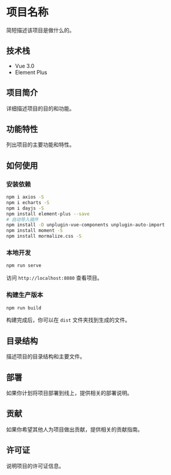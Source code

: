 
# 项目名称

简短描述该项目是做什么的。

## 技术栈

- Vue 3.0
- Element Plus

## 项目简介

详细描述项目的目的和功能。

## 功能特性

列出项目的主要功能和特性。

## 如何使用

### 安装依赖

```bash
npm i axios -S
npm i echarts -S
npm i dayjs -S
npm install element-plus --save
# 自动导入插件
npm install -D unplugin-vue-components unplugin-auto-import
npm install moment -S
npm install mormalize.css -S
```

### 本地开发

```bash
npm run serve
```

访问 `http://localhost:8080` 查看项目。

### 构建生产版本

```bash
npm run build
```

构建完成后，你可以在 `dist` 文件夹找到生成的文件。

## 目录结构

描述项目的目录结构和主要文件。

## 部署

如果你计划将项目部署到线上，提供相关的部署说明。

## 贡献

如果你希望其他人为项目做出贡献，提供相关的贡献指南。

## 许可证

说明项目的许可证信息。
